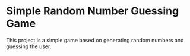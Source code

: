 # Simple Random Number Guessing Game

This project is a simple game based on generating random numbers and guessing the user.
